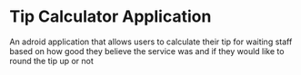 # Tip Calculator Application
An adroid application that allows users to calculate their tip for waiting staff based on how good they believe the service was and if they would like to round the tip up or not
